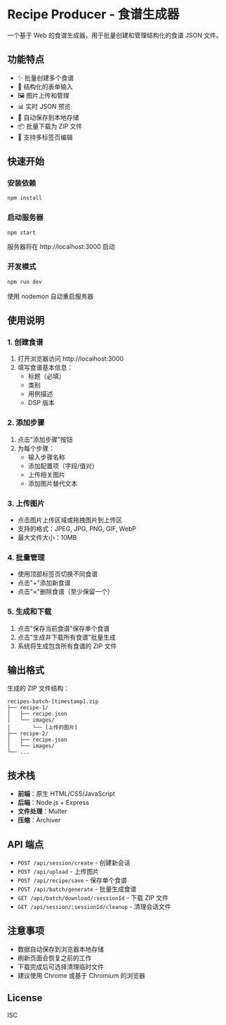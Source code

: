 # Recipe Producer - 食谱生成器

一个基于 Web 的食谱生成器，用于批量创建和管理结构化的食谱 JSON 文件。

## 功能特点

- ✨ 批量创建多个食谱
- 📝 结构化的表单输入
- 🖼️ 图片上传和管理
- 📊 实时 JSON 预览
- 💾 自动保存到本地存储
- 📦 批量下载为 ZIP 文件
- 🎯 支持多标签页编辑

## 快速开始

### 安装依赖

```bash
npm install
```

### 启动服务器

```bash
npm start
```

服务器将在 http://localhost:3000 启动

### 开发模式

```bash
npm run dev
```

使用 nodemon 自动重启服务器

## 使用说明

### 1. 创建食谱

1. 打开浏览器访问 http://localhost:3000
2. 填写食谱基本信息：
   - 标题（必填）
   - 类别
   - 用例描述
   - DSP 版本

### 2. 添加步骤

1. 点击"添加步骤"按钮
2. 为每个步骤：
   - 输入步骤名称
   - 添加配置项（字段/值对）
   - 上传相关图片
   - 添加图片替代文本

### 3. 上传图片

- 点击图片上传区域或拖拽图片到上传区
- 支持的格式：JPEG, JPG, PNG, GIF, WebP
- 最大文件大小：10MB

### 4. 批量管理

- 使用顶部标签页切换不同食谱
- 点击"+"添加新食谱
- 点击"×"删除食谱（至少保留一个）

### 5. 生成和下载

1. 点击"保存当前食谱"保存单个食谱
2. 点击"生成并下载所有食谱"批量生成
3. 系统将生成包含所有食谱的 ZIP 文件

## 输出格式

生成的 ZIP 文件结构：
```
recipes-batch-[timestamp].zip
├── recipe-1/
│   ├── recipe.json
│   └── images/
│       └── [上传的图片]
├── recipe-2/
│   ├── recipe.json
│   └── images/
└── ...
```

## 技术栈

- **前端**：原生 HTML/CSS/JavaScript
- **后端**：Node.js + Express
- **文件处理**：Multer
- **压缩**：Archiver

## API 端点

- `POST /api/session/create` - 创建新会话
- `POST /api/upload` - 上传图片
- `POST /api/recipe/save` - 保存单个食谱
- `POST /api/batch/generate` - 批量生成食谱
- `GET /api/batch/download/:sessionId` - 下载 ZIP 文件
- `GET /api/session/:sessionId/cleanup` - 清理会话文件

## 注意事项

- 数据自动保存到浏览器本地存储
- 刷新页面会恢复之前的工作
- 下载完成后可选择清理临时文件
- 建议使用 Chrome 或基于 Chromium 的浏览器

## License

ISC